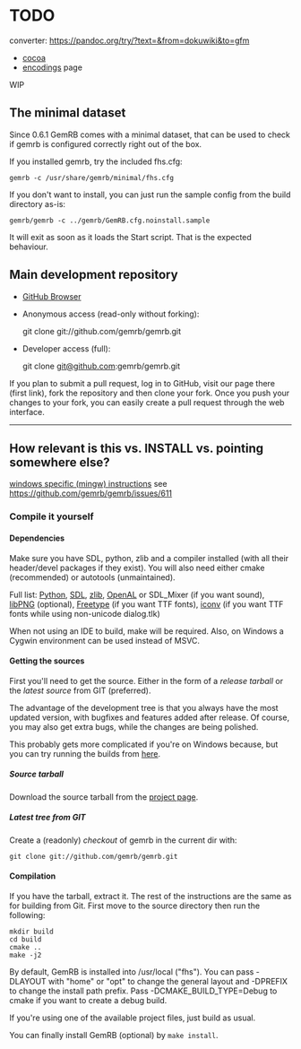 # TODO

converter:
https://pandoc.org/try/?text=&from=dokuwiki&to=gfm

  * [cocoa](http://www.gemrb.org/wiki/doku.php?id=cocoa)
  * [encodings](http://www.gemrb.org/wiki/doku.php?id=engine:encodings) page

WIP

## The minimal dataset

Since 0.6.1 GemRB comes with a minimal dataset, that can be used to
check if gemrb is configured correctly right out of the box.

If you installed gemrb, try the included fhs.cfg:

    gemrb -c /usr/share/gemrb/minimal/fhs.cfg

If you don't want to install, you can just run the sample config from
the build directory as-is:

    gemrb/gemrb -c ../gemrb/GemRB.cfg.noinstall.sample

It will exit as soon as it loads the Start script. That is the expected
behaviour.



## Main development repository

  - [GitHub Browser](https://github.com/gemrb/gemrb)
  - Anonymous access (read-only without forking): 

    git clone git://github.com/gemrb/gemrb.git

  - Developer access (full):

    git clone git@github.com:gemrb/gemrb.git

If you plan to submit a pull request, log in to GitHub, visit our page
there (first link), fork the repository and then clone your fork. Once
you push your changes to your fork, you can easily create a pull request
through the web interface.

------
## How relevant is this vs. INSTALL vs. pointing somewhere else?


[windows specific (mingw) instructions](http://www.gemrb.org/wiki/doku.php?id=install:windows) see https://github.com/gemrb/gemrb/issues/611

### Compile it yourself

#### Dependencies

Make sure you have SDL, python, zlib and a compiler installed (with all
their header/devel packages if they exist). You will also need either
cmake (recommended) or autotools (unmaintained).

Full list: [Python](http://www.python.org/),
[SDL](http://www.libsdl.org), [zlib](http://http://zlib.net/),
[OpenAL](http://http://connect.creativelabs.com/openal/default.aspx) or
SDL\_Mixer (if you want sound),
[libPNG](http://http://www.libpng.org/pub/png/libpng.html) (optional),
[Freetype](http://www.freetype.org/) (if you want TTF fonts),
[iconv](http://www.gnu.org/software/libiconv/) (if you want TTF fonts
while using non-unicode dialog.tlk)

When not using an IDE to build, make will be required. Also, on Windows
a Cygwin environment can be used instead of MSVC.

#### Getting the sources

First you'll need to get the source. Either in the form of a *release
tarball* or the *latest source* from GIT (preferred).

The advantage of the development tree is that you always have the most
updated version, with bugfixes and features added after release. Of
course, you may also get extra bugs, while the changes are being
polished.

This probably gets more complicated if you're on Windows because, but
you can try running the builds from
[here](http://buildbot.gemrb.org/binaries/GemRB-win32-latest.zip).

##### Source tarball

Download the source tarball from the [project
page](http://sourceforge.net/projects/gemrb/).

##### Latest tree from GIT

Create a (readonly) *checkout* of gemrb in the current dir with:

    git clone git://github.com/gemrb/gemrb.git

#### Compilation

If you have the tarball, extract it. The rest of the instructions are
the same as for building from Git. First move to the source directory
then run the following:

    mkdir build
    cd build
    cmake ..
    make -j2

By default, GemRB is installed into /usr/local ("fhs"). You can pass
-DLAYOUT with "home" or "opt" to change the general layout and -DPREFIX
to change the install path prefix. Pass -DCMAKE\_BUILD\_TYPE=Debug to
cmake if you want to create a debug build.

If you're using one of the available project files, just build as usual.

You can finally install GemRB (optional) by `make install`.
